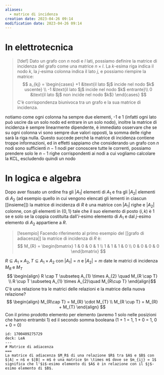 ```yaml
---
aliases:
  - matrice di incidenza
creation date: 2023-04-26 09:14
modification date: 2023-04-26 09:14
---
```


# In elettrotecnica

> [!def]
> Dato un grafo con $n$ nodi e $l$ lati, possiamo definire la matrice di incidenza del grafo come una matrice $n \times l$. 
> La $k$-esima riga indica il nodo $k$, la $j$-esima colonna indica il lato $j$, e possiamo riempire la matrice:
> $$ a_{kj} = \begin{cases}
> +1 &\text{il lato $j$ incide nel nodo $k$ uscente} \\
> -1 &\text{il lato $j$ incide nel nodo $k$ entrante}\\
> 0 &\text{il lato $j$ non incide nel nodo $k$}
> \end{cases} $$
> C'è corrispondenza biunivoca tra un grafo e  la sua matrice di incidenza.

notiamo come ogni colonna ha sempre due elementi, -1 e 1 (infatti ogni lato può uscire da un solo nodo ed entrare in un solo nodo), inoltre la matrice di incidenza è sempre linearmente dipendente, è immediato osservare che se su ogni colonna vi sono sempre due valori opposti, la somma delle righe sarà la riga nulla.
Questo succede perchè la matrice di incidenza contiene troppe informazioni, ed in effetti sappiamo che considerando un grafo con $n$ nodi sono sufficienti $n- 1$ nodi per conoscere tutte le correnti, possiamo prendere solo le $n-1$ righe corrispondenti ai nodi a cui vogliamo calcolare la KCL, escludendo quindi un nodo
# In logica e algebra
Dopo aver fissato un ordine fra gli $|A_{1}|$ elementi di $A_{1}$ e fra gli $|A_{2}|$ elementi di $A_{2}$ (ad esempio quello in cui vengono elencati gli lementi in ciascun [[insieme]]) la matrice di incidenza di $R$ è una matrice con $|A_{1}|$ righe e $|A_{2}|$ colonne, con gli elementi in $\{ 0,1 \}$ tale che il suo elemento di posto $(i,k)$ è $1$ se e solo se la coppia costituita dall'$i$-esimo elemento di $A_{1}$ e dal $j$-esimo elemento di $A_{2}$ appartiene a $R$.

> [!esempio]
> Facendo riferimento al primo esempio del [[grafo di adiacenza]] la matrice di incidenza di $R$ è:
> $$
> M_{R} = \begin{bmatrix}
> 1 & 0 & 0 & 1 \\
> 1 & 1 & 1 & 0 \\
> 0 & 0 & 0 & 0
> \end{bmatrix}
> $$
> 


$R \subseteq A_{1} \times A_{2}, T \subseteq A_{1} \times A_{2}$ con $|A_{1}| = n$ e $|A_{2}|=m$ date le matrici di incidenza $M_{R}$ e $M_{T}$
$$ \begin{align}
R \cap T \subseteq A_{1} \times A_{2} \quad M_{R \cap T}  \\
R \cup T \subseteq A_{1} \times A_{2}\quad M_{R\cup T}
\end{align}$$
C'è una relazione tra le matrici delle relazioni e la matrice della nuova relazione?
$$ \begin{align}
M_{R\cap T} = M_{R} \cdot M_{T} \\
M_{R \cup T} = M_{R} + M_{T}
\end{align} $$
Con il primo prodotto elemento per elemento (avremo 1 solo nelle posizioni che hanno entrambi 1) ed il secondo somma booleana (1 + 1 = 1, 1 + 0 = 1, 0 + 0 = 0)


```anki
id: 1700409275729
deck: LeA
---
# Matrice di adiacenza
===
La matrice di adiacenza $M_R$ di una relazione $R$ tra $A$ e $B$ con $|A| = n$ e $|B| = m$ è una matrice $n \times m$ dove se $m_{ij} = 1$ significa che l'$i$-esimo elemento di $A$ è in relazione con il $j$-esimo elemento di $B$.
```
